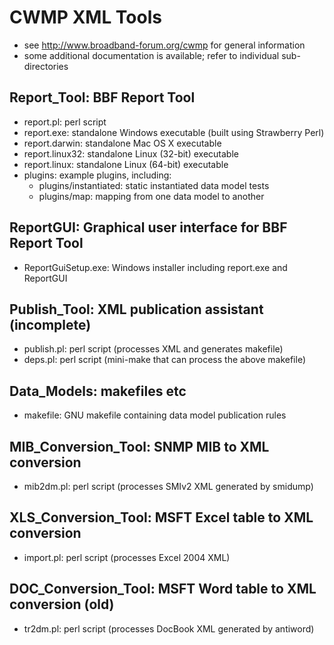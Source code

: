 # CWMP XML Tools

* see http://www.broadband-forum.org/cwmp for general information
* some additional documentation is available; refer to individual
  sub-directories

## Report_Tool: BBF Report Tool
* report.pl: perl script
* report.exe: standalone Windows executable (built using Strawberry Perl)
* report.darwin: standalone Mac OS X executable
* report.linux32: standalone Linux (32-bit) executable
* report.linux: standalone Linux (64-bit) executable
* plugins: example plugins, including:
  - plugins/instantiated: static instantiated data model tests
  - plugins/map: mapping from one data model to another

## ReportGUI: Graphical user interface for BBF Report Tool
* ReportGuiSetup.exe: Windows installer including report.exe and ReportGUI

## Publish_Tool: XML publication assistant (incomplete)
* publish.pl: perl script (processes XML and generates makefile)
* deps.pl: perl script (mini-make that can process the above makefile)

## Data_Models: makefiles etc
* makefile: GNU makefile containing data model publication rules

## MIB_Conversion_Tool: SNMP MIB to XML conversion
* mib2dm.pl: perl script (processes SMIv2 XML generated by smidump)

## XLS_Conversion_Tool: MSFT Excel table to XML conversion
* import.pl: perl script (processes Excel 2004 XML)

## DOC_Conversion_Tool: MSFT Word table to XML conversion (old)
* tr2dm.pl: perl script (processes DocBook XML generated by antiword)
